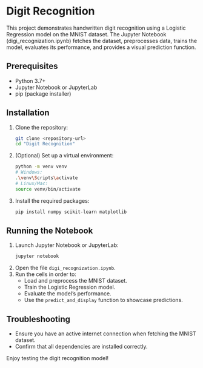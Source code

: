 # Digit Recognition

This project demonstrates handwritten digit recognition using a Logistic Regression model on the MNIST dataset. The Jupyter Notebook (digi_recognization.ipynb) fetches the dataset, preprocesses data, trains the model, evaluates its performance, and provides a visual prediction function.

## Prerequisites
- Python 3.7+
- Jupyter Notebook or JupyterLab
- pip (package installer)

## Installation
1. Clone the repository:
   ```bash
   git clone <repository-url>
   cd "Digit Recognition"
   ```
2. (Optional) Set up a virtual environment:
   ```bash
   python -m venv venv
   # Windows:
   .\venv\Scripts\activate
   # Linux/Mac:
   source venv/bin/activate
   ```
3. Install the required packages:
   ```bash
   pip install numpy scikit-learn matplotlib
   ```

## Running the Notebook
1. Launch Jupyter Notebook or JupyterLab:
   ```bash
   jupyter notebook
   ```
2. Open the file `digi_recognization.ipynb`.
3. Run the cells in order to:
   - Load and preprocess the MNIST dataset.
   - Train the Logistic Regression model.
   - Evaluate the model’s performance.
   - Use the `predict_and_display` function to showcase predictions.

## Troubleshooting
- Ensure you have an active internet connection when fetching the MNIST dataset.
- Confirm that all dependencies are installed correctly.

Enjoy testing the digit recognition model!
